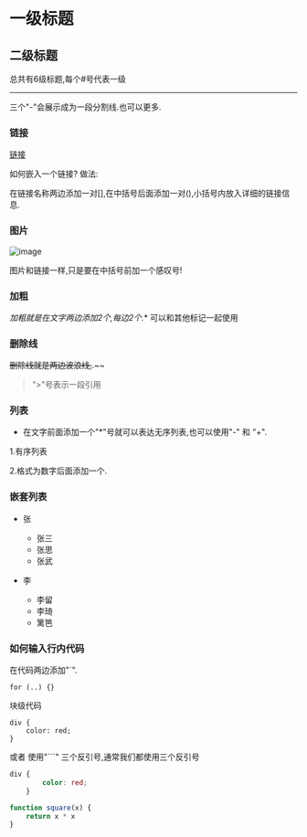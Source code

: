 <meta charset="UTF-8">

# 一级标题
## 二级标题
总共有6级标题,每个#号代表一级

---
三个"-"会展示成为一段分割线.也可以更多.

### 链接 
[链接](https://www.baidu.com)

如何嵌入一个链接? 做法:

在链接名称两边添加一对[],在中括号后面添加一对(),小括号内放入详细的链接信息.

### 图片

![image](https://i0.hdslb.com/bfs/archive/bc3449dbc21876e4f9b941d1f32f373b15eb8c52.jpg@160w_100h.jpg)

图片和链接一样,只是要在中括号前加一个感叹号!

### 加粗

**加粗就是在文字两边添加2个*,每边2个.**  可以和其他标记一起使用

### 删除线

~~删除线就是两边波浪线,~~.~~

>">"号表示一段引用 

### 列表

* 在文字前面添加一个"*"号就可以表达无序列表,也可以使用"-" 和 "+".

1.有序列表

2.格式为数字后面添加一个.

### 嵌套列表

* 张
    * 张三
    * 张思
    * 张武

* 李
    * 李留
    * 李琦
    * 篱笆


### 如何输入行内代码

在代码两边添加"`".

`for (..) {}`

块级代码

    div {
        color: red;
    }

或者 使用"```" 三个反引号,通常我们都使用三个反引号

```css
div {
        color: red;
    }
```

```js
function square(x) {
    return x * x
}
```
